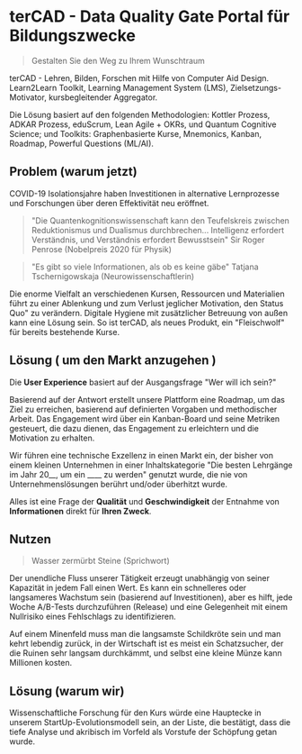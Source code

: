 # terCAD - Data Quality Gate Portal für Bildungszwecke

> Gestalten Sie den Weg zu Ihrem Wunschtraum

terCAD - Lehren, Bilden, Forschen mit Hilfe von Computer Aid Design. Learn2Learn Toolkit, Learning Management System (LMS), Zielsetzungs-Motivator, kursbegleitender Aggregator.

Die Lösung basiert auf den folgenden Methodologien: Kottler Prozess, ADKAR Prozess, eduScrum, Lean Agile + OKRs, und Quantum Cognitive Science; und Toolkits: Graphenbasierte Kurse, Mnemonics, Kanban, Roadmap, Powerful Questions (ML/AI).


## Problem (warum jetzt)

COVID-19 Isolationsjahre haben Investitionen in alternative Lernprozesse und Forschungen über deren Effektivität neu eröffnet.

> "Die Quantenkognitionswissenschaft kann den Teufelskreis zwischen Reduktionismus und Dualismus durchbrechen... Intelligenz erfordert Verständnis, und Verständnis erfordert Bewusstsein" Sir Roger Penrose (Nobelpreis 2020 für Physik)

> "Es gibt so viele Informationen, als ob es keine gäbe" Tatjana Tschernigowskaja (Neurowissenschaftlerin)

Die enorme Vielfalt an verschiedenen Kursen, Ressourcen und Materialien führt zu einer Ablenkung und zum Verlust jeglicher Motivation, den Status Quo" zu verändern. Digitale Hygiene mit zusätzlicher Betreuung von außen kann eine Lösung sein. So ist terCAD, als neues Produkt, ein "Fleischwolf" für bereits bestehende Kurse.


## Lösung ( um den Markt anzugehen )

Die **User Experience** basiert auf der Ausgangsfrage "Wer will ich sein?"

Basierend auf der Antwort erstellt unsere Plattform eine Roadmap, um das Ziel zu erreichen, basierend auf definierten Vorgaben und methodischer Arbeit. Das Engagement wird über ein Kanban-Board und seine Metriken gesteuert, die dazu dienen, das Engagement zu erleichtern und die Motivation zu erhalten.

Wir führen eine technische Exzellenz in einen Markt ein, der bisher von einem kleinen Unternehmen in einer Inhaltskategorie "Die besten Lehrgänge im Jahr 20__, um ein ____ zu werden" genutzt wurde, die nie von Unternehmenslösungen berührt und/oder überhitzt wurde.

Alles ist eine Frage der **Qualität** und **Geschwindigkeit** der Entnahme von **Informationen** direkt für **Ihren Zweck**.


## Nutzen

>Wasser zermürbt Steine (Sprichwort)

Der unendliche Fluss unserer Tätigkeit erzeugt unabhängig von seiner Kapazität in jedem Fall einen Wert. Es kann ein schnelleres oder langsameres Wachstum sein (basierend auf Investitionen), aber es hilft, jede Woche A/B-Tests durchzuführen (Release) und eine Gelegenheit mit einem Nullrisiko eines Fehlschlags zu identifizieren.

Auf einem Minenfeld muss man die langsamste Schildkröte sein und man kehrt lebendig zurück, in der Wirtschaft ist es meist ein Schatzsucher, der die Ruinen sehr langsam durchkämmt, und selbst eine kleine Münze kann Millionen kosten.


## Lösung (warum wir)

Wissenschaftliche Forschung für den Kurs würde eine Hauptecke in unserem StartUp-Evolutionsmodell sein, an der Liste, die bestätigt, dass die tiefe Analyse und akribisch im Vorfeld als Vorstufe der Schöpfung getan wurde.
